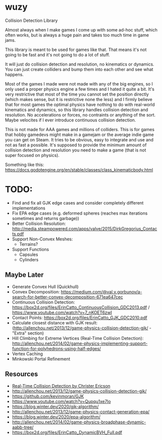 # wuzy
Collision Detection Library

Almost always when I make games I come up with some ad-hoc stuff, which often works, but is always a huge pain and takes too much time in game jams.

This library is meant to be used for games like that. That means it's not going to be fast and it's not going to do a lot of stuff.

It will just do collision detection and resolution, no kinematics or dynamics. You can just create colliders and bump them into each other and see what happens.

Most of the games I made were not made with any of the big engines, so I only used a proper physics engine a few times and I hated it quite a bit. It's very restrictive that most of the time you cannot set the position directly (which makes sense, but it is restrictive none the less) and I firmly believe that for most games the optimal physics have nothing to do with real-world kinematics and dynamics, so this library handles collision detection and resolution. No accelerations or forces, no contraints or anything of the sort. Maybe velocites if I ever introduce continuous collision detection.

This is not made for AAA games and millions of colliders. This is for games that hobby gamedevs might make in a gamejam or the average indie game you can get on Steam. It tries to be obvious, easy to integrate and use and not as fast a possible. It's supposed to provide the minimum amount of collision detection and resolution you need to make a game (that is not super focused on physics).

Something like this:
https://docs.godotengine.org/en/stable/classes/class_kinematicbody.html

# TODO:
* Find and fix all GJK edge cases and consider completely different implementations
* Fix EPA edge cases (e.g. deformed spheres (reaches max iterations sometimes and returns garbage))
* Better Collision Resolution: http://media.steampowered.com/apps/valve/2015/DirkGregorius_Contacts.pdf
* Support Non-Convex Meshes:
  - Terrains?
* Support Functions
  - Capsules
  - Cylinders

## Maybe Later
* Generate Convex Hull (Quickhull)
* Convex Decomposition: https://medium.com/@val.v.gorbunov/a-search-for-better-convex-decomposition-671ea647cec
* Continuous Collision Detection: https://box2d.org/files/ErinCatto_ContinuousCollision_GDC2013.pdf / https://www.youtube.com/watch?v=7_nKOET6zwI
* Contact Points: https://box2d.org/files/ErinCatto_GJK_GDC2010.pdf
* Calculate closest distance with GJK result: (http://allenchou.net/2013/12/game-physics-collision-detection-gjk/ - "Extra" section)
* Hill Climbing for Extreme Vertices (Real-Time Collision Detection): http://allenchou.net/2014/02/game-physics-implementing-support-function-for-polyhedrons-using-half-edges/
* Vertex Caching
* Minkowski Portal Refinement

## Resources
* [Real-Time Collision Detection by Christer Ericson](http://realtimecollisiondetection.net/)
* http://allenchou.net/2013/12/game-physics-collision-detection-gjk/
* https://github.com/kevinmoran/GJK
* https://www.youtube.com/watch?v=Qupqu1xe7Io
* https://blog.winter.dev/2020/gjk-algorithm/
* http://allenchou.net/2013/12/game-physics-contact-generation-epa/
* https://blog.winter.dev/2020/epa-algorithm/
* http://allenchou.net/2014/02/game-physics-broadphase-dynamic-aabb-tree/
* https://box2d.org/files/ErinCatto_DynamicBVH_Full.pdf
